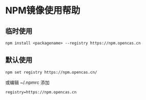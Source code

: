 # NPM镜像使用帮助
## 临时使用
`npm install <packagename> --registry https://npm.opencas.cn`

## 默认使用
`npm set registry https://npm.opencas.cn/`

或编辑 ~/.npmrc 添加

`registry=https://npm.opencas.cn`